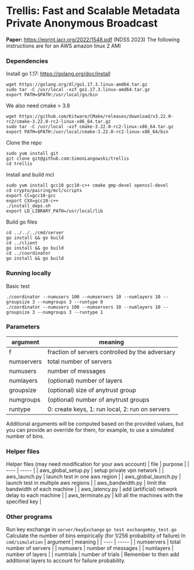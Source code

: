 # Trellis: Fast and Scalable Metadata Private Anonymous Broadcast

**Paper:** https://eprint.iacr.org/2022/1548.pdf (NDSS 2023)
The following instructions are for an AWS amazon linux 2 AMI

### Dependencies
Install go 1.17: https://golang.org/doc/install
```
wget https://golang.org/dl/go1.17.3.linux-amd64.tar.gz
sudo tar -C /usr/local -xzf go1.17.3.linux-amd64.tar.gz
export PATH=$PATH:/usr/local/go/bin
```
We also need cmake > 3.8
```
wget https://github.com/Kitware/CMake/releases/download/v3.22.0-rc2/cmake-3.22.0-rc2-linux-x86_64.tar.gz
sudo tar -C /usr/local -xzf cmake-3.22.0-rc2-linux-x86_64.tar.gz
export PATH=$PATH:/usr/local/cmake-3.22.0-rc2-linux-x86_64/bin
```
Clone the repo
```
sudo yum install git
git clone git@github.com:SimonLangowski/trellis
cd trellis
```
Install and build mcl
```
sudo yum install gcc10 gcc10-c++ cmake gmp-devel openssl-devel
cd crypto/pairing/mcl/scripts
export CC=gcc10-gcc
export CXX=gcc10-c++
./install_deps.sh
export LD_LIBRARY_PATH=/usr/local/lib
```
Build go files
```
cd ../../../cmd/server
go install && go build
cd ../client
go install && go build
cd ../coordinator
go install && go build
```

### Running locally
Basic test
```
./coordinator --numusers 100 --numservers 10 --numlayers 10 --groupsize 3 --numgroups 3 --runtype 0
./coordinator --numusers 100 --numservers 10 --numlayers 10 --groupsize 3 --numgroups 3 --runtype 1
```
### Parameters
| argument | meaning |
| ---- | ----- |
| f | fraction of servers controlled by the adversary |
| numservers | total number of servers |
| numusers | number of messages |
| numlayers | (optional) number of layers |
| groupsize | (optional) size of anytrust group |
| numgroups | (optional) number of anytrust groups |
| runtype | 0: create keys, 1: run local, 2: run on servers |

Additional arguments will be computed based on the provided values, but you can provide an override for them, for example, to use a simulated number of bins.

### Helper files
Helper files (may need modification for your aws account)
| file | purpose |
| ---- | ----- |
| aws_global_setup.py | setup private vpn network |
| aws_launch.py | launch test in one aws region |
| aws_global_launch.py | launch test in multiple aws regions |
| aws_bandwidth.py | limit the bandwidth of each machine |
| aws_latency.py | add (artificial) network delay to each machine |
| aws_terminate.py | kill all the machines with the specified key |


### Other programs 
Run key exchange in ```server/keyExchange```
``` go test exchangeKey_test.go ```
Calculate the number of bins empirically (for 1/256 probability of failure)
In ```cmd/simulation```
| argument | meaning |
| ---- | ----- |
| numservers | total number of servers |
| numusers | number of messages |
| numlayers | number of layers |
| numtrials | number of trials |
Remember to then add additional layers to account for failure probability.
